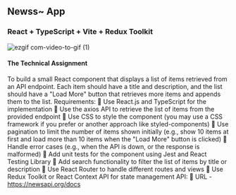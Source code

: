 ## Newss~ App

### React + TypeScript + Vite + Redux Toolkit

![ezgif com-video-to-gif (1)](https://github.com/KseniaLF/KseniaLF/assets/85734272/2a84296f-4a33-4218-926d-e47e4bc1b25e)

#### The Technical Assignment
To build a small React component that displays a list of items
retrieved from an API endpoint. Each item should have a title and description,
and the list should have a "Load More" button that retrieves more items and
appends them to the list.
Requirements:
 Use React.js and TypeScript for the implementation
 Use the axios API to retrieve the list of items from the provided endpoint
 Use CSS to style the component (you may use a CSS framework if you
prefer or another approach like styled-components)
 Use pagination to limit the number of items shown initially (e.g., show
10 items at first and load more than 10 items when the "Load More"
button is clicked)
 Handle error cases (e.g., when the API is down, or the response is
malformed)
 Add unit tests for the component using Jest and React Testing Library
 Add search functionality to filter the list of items by title or description
 Use React Router to handle different routes and views
 Use Redux Toolkit or React Context API for state management
API:
 URL - https://newsapi.org/docs
